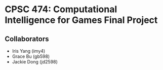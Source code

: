 # CPSC 474: Computational Intelligence for Games Final Project


## Collaborators
- Iris Yang (imy4)
- Grace Bu (gb598)
- Jackie Dong (jd2598)